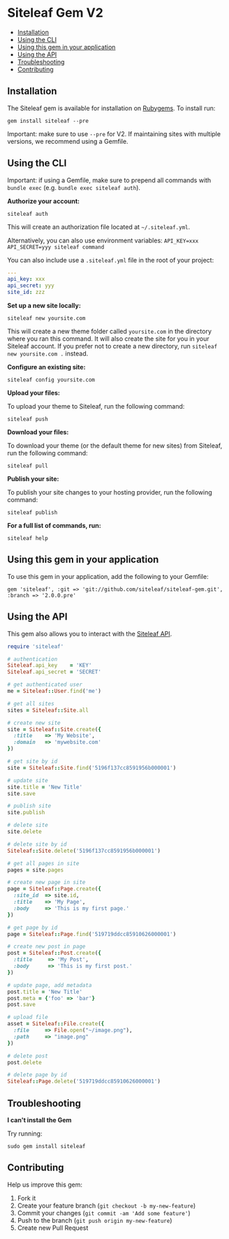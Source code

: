 Siteleaf Gem V2
===============

- [Installation](#installation)
- [Using the CLI](#using-the-cli)
- [Using this gem in your application](#using-this-gem-in-your-application)
- [Using the API](#using-the-api)
- [Troubleshooting](#troubleshooting)
- [Contributing](#contributing)

Installation
------------

The Siteleaf gem is available for installation on [Rubygems](https://rubygems.org/gems/siteleaf). To install run:

    gem install siteleaf --pre
    
Important: make sure to use `--pre` for V2. If maintaining sites with multiple versions, we recommend using a Gemfile.


Using the CLI
-------------

Important: if using a Gemfile, make sure to prepend all commands with `bundle exec` (e.g. `bundle exec siteleaf auth`).

**Authorize your account:**

    siteleaf auth
    
This will create an authorization file located at `~/.siteleaf.yml`. 

Alternatively, you can also use environment variables: `API_KEY=xxx API_SECRET=yyy siteleaf command`

You can also include use a `.siteleaf.yml` file in the root of your project:

```yaml
---
api_key: xxx
api_secret: yyy
site_id: zzz
```

**Set up a new site locally:**

    siteleaf new yoursite.com

This will create a new theme folder called `yoursite.com` in the directory where you ran this command. It will also create the site for you in your Siteleaf account. If you prefer not to create a new directory, run `siteleaf new yoursite.com .` instead.

**Configure an existing site:**

    siteleaf config yoursite.com

**Upload your files:**

To upload your theme to Siteleaf, run the following command:

    siteleaf push
    
**Download your files:**

To download your theme (or the default theme for new sites) from Siteleaf, run the following command:

    siteleaf pull
    
**Publish your site:**

To publish your site changes to your hosting provider, run the following command:

    siteleaf publish
    
**For a full list of commands, run:**

    siteleaf help


Using this gem in your application
----------------------------------
    
To use this gem in your application, add the following to your Gemfile:

    gem 'siteleaf', :git => 'git://github.com/siteleaf/siteleaf-gem.git', :branch => '2.0.0.pre'


Using the API
-------------

This gem also allows you to interact with the [Siteleaf API](https://github.com/siteleaf/siteleaf-api).

```ruby
require 'siteleaf'

# authentication
Siteleaf.api_key    = 'KEY'
Siteleaf.api_secret = 'SECRET'

# get authenticated user
me = Siteleaf::User.find('me')

# get all sites
sites = Siteleaf::Site.all

# create new site
site = Siteleaf::Site.create({
  :title    => 'My Website',
  :domain   => 'mywebsite.com'
})

# get site by id
site = Siteleaf::Site.find('5196f137cc8591956b000001')

# update site
site.title = 'New Title'
site.save

# publish site
site.publish

# delete site
site.delete

# delete site by id
Siteleaf::Site.delete('5196f137cc8591956b000001')

# get all pages in site
pages = site.pages

# create new page in site
page = Siteleaf::Page.create({
  :site_id  => site.id,
  :title    => 'My Page',
  :body     => 'This is my first page.'
})

# get page by id
page = Siteleaf::Page.find('519719ddcc85910626000001')

# create new post in page
post = Siteleaf::Post.create({
  :title     => 'My Post',
  :body      => 'This is my first post.'
})

# update page, add metadata
post.title = 'New Title'
post.meta = {'foo' => 'bar'}
post.save

# upload file
asset = Siteleaf::File.create({
  :file     => File.open("~/image.png"), 
  :path     => "image.png"
})

# delete post
post.delete

# delete page by id
Siteleaf::Page.delete('519719ddcc85910626000001')
```

Troubleshooting
------------

**I can't install the Gem**

Try running:

    sudo gem install siteleaf


Contributing
------------

Help us improve this gem:

1. Fork it
2. Create your feature branch (`git checkout -b my-new-feature`)
3. Commit your changes (`git commit -am 'Add some feature'`)
4. Push to the branch (`git push origin my-new-feature`)
5. Create new Pull Request
